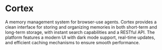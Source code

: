 # Cortex 

A memory management system for browser-use agents. Cortex provides a clean interface for storing and organizing memories in both short-term and long-term storage, with instant search capabilities and a RESTful API. The platform features a modern UI with dark mode support, real-time updates, and efficient caching mechanisms to ensure smooth performance.
